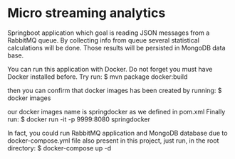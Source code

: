 # Micro streaming analytics

Springboot application which goal is reading JSON messages from a RabbitMQ queue. By collecting info from queue several statistical calculations will be done. Those results will be persisted in MongoDB data base.

You can run this application with Docker. Do not forget you must have Docker installed before. Try run:
$ mvn package docker:build

then you can confirm that docker images has been created by running:
$ docker images

our docker images name is springdocker as we defined in pom.xml
Finally run:
$ docker run -it -p 9999:8080 springdocker

In fact, you could run RabbitMQ application and MongoDB database due to docker-compose.yml file also present in this project, just run, in the root directory:
$ docker-compose up -d



